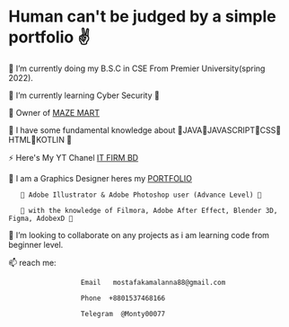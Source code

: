 # Human can't be judged by a simple portfolio ✌

 🍷 I’m currently doing my B.S.C in CSE From Premier University(spring 2022).
 
🍒 I’m currently learning Cyber Security 🍒

👕  Owner of [MAZE MART](https://www.facebook.com/mazemart360)

🍔 I have some fundamental knowledge about 🥓JAVA🥓JAVASCRIPT🥓CSS🥓HTML🥓KOTLIN 🍔

⚡ Here's My YT Chanel [IT FIRM BD](https://www.youtube.com/c/ITFirmBD1971)

🍔 I am a Graphics Designer heres my [PORTFOLIO](https://dribbble.com/Assadkamal007)
       
       🍔 Adobe Illustrator & Adobe Photoshop user (Advance Level) 🍔
       
       🍔 with the knowledge of Filmora, Adobe After Effect, Blender 3D, Figma, AdobexD 🍔

👯 I’m looking to collaborate on any projects as i am learning code from beginner level.

 📫 reach me:  
                     
                      Email   mostafakamalanna88@gmail.com
                    
                      Phone  +8801537468166
                      
                      Telegram  @Monty00077


